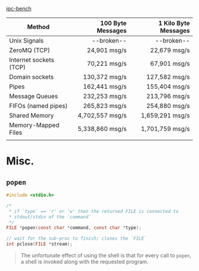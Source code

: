[ipc-bench](https://github.com/goldsborough/ipc-bench)

| Method                 | 100 Byte Messages | 1 Kilo Byte Messages |
| ---------------------- | -----------------:| --------------------:|
| Unix Signals           |        --broken-- |           --broken-- |
| ZeroMQ (TCP)           |      24,901 msg/s |         22,679 msg/s |
| Internet sockets (TCP) |      70,221 msg/s |         67,901 msg/s |
| Domain sockets         |     130,372 msg/s |        127,582 msg/s |
| Pipes                  |     162,441 msg/s |        155,404 msg/s |
| Message Queues         |     232,253 msg/s |        213,796 msg/s |
| FIFOs (named pipes)    |     265,823 msg/s |        254,880 msg/s |
| Shared Memory          |   4,702,557 msg/s |      1,659,291 msg/s |
| Memory-Mapped Files    |   5,338,860 msg/s |      1,701,759 msg/s |
|                        |                   |                      |


# Misc.

## `popen`

```c
#include <stdio.h>

/*
 * if `type` == 'r' or 'w' then the returned FILE is connected to 
 * stdout/stdin of the `command`
 */
FILE *popen(const char *command, const char *type);

// wait for the sub-proc to finish; closes the `FILE`
int pclose(FILE *stream);
```

> The unfortunate effect of using the shell is that for every call to `popen`, a shell is invoked along with the requested program.



